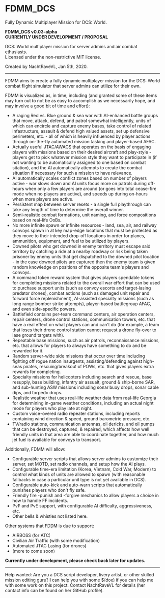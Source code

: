 # FDMM_DCS
Fully Dynamic Multiplayer Mission for DCS: World.

**FDMM_DCS v0.03-alpha**  
**CURRENTLY UNDER DEVELOPMENT / PROPOSAL**

DCS: World multiplayer mission for server admins and air combat ethusiasts.  
Licensed under the non-restrictive MIT license.

Created by NachtRaveVL, Jan 5th, 2020.

------

FDMM aims to create a fully dynamic multiplayer mission for the DCS: World combat flight simulator that server admins can utilize for their own.

FDMM is visualized as, in time, including (and granted some of these items may turn out to not be as easy to accomplish as we necessarily hope, and may involve a good bit of time and effort):
- A raging Red vs. Blue ground & sea war with AI-enhanced battle groups that move, attack, defend, and patrol somewhat intelligently, units of which can encircle and capture enemy bases, take control of related infastructure, assault & defend high valued assets, set up defensive perimeters, etc. - all of which is heavily influenced by player actions through on-the-fly automated mission tasking and player-based AFAC.
- Actually useful JTAC/AWACS that operates on the basis of engaging players with missions based on their desired aircraft and play-style - players get to pick whatever mission style they want to participate in (if not wanting to be automatically assigned to one based on combat sitation), and the AI automatically attempts to create the combat situation if necessary for such a mission to have relevance.
- AI automatically scales conflict zones based on number of players active - war slows down and AI units focus more on patrols during off-hours when only a few players are around (or goes into total cease-fire mode when no players are active), and speeds up during on-hours when more players are active.
- Persistent map between server resets - a single full playthrough can take any length of time to determine the overall winner.
- Semi-realistic combat formations, unit naming, and force compositions based on real-life OoBs.
- No more infinite spawn or infinite resources - land, sea, air, and railway convoys spawn in at key map-edge locations that must be protected as they move to their intended drop-off locations in order for planes, ammunition, equipment, and fuel to be utilized by players.
- Downed pilots who get downed in enemy territory must escape said territory by catching a ride at a nearby roadway or risk being taken prisoner by enemy units that get dispatched to the downed pilot location - in the case downed pilots are captured then the enemy team is given random knowledge on positions of the opposite team's players and convoys.
- A command token reward system that gives players spendable tokens for completing missions related to the overall war effort that can be used to purchase support units (such as convoy escorts and target-lasing predator drones), combat actions (such as damaged unit repair and forward force replenishment), AI-assisted specialty missions (such as long range bomber strike attempts), player-based battlegroup AFAC, and even side-specific powers.
- Battlefield contains per-team command centers, air operation centers, repair centers, drone control stations, communication towers, etc. that have a real effect on what players can and can't do (for example, a team that loses their drone control station cannot request a drone fly-over to lase ground targets with).
- Repeatable base missions, such as air patrols, reconnaissance missions, etc. that allows for players to always have something to do and be rewarded for it.
- Random server-wide side missions that occur over time including fighting off rogue nation insurgents, assisting/defending against high-seas pirates, rescuing/breakout of POWs, etc. that gives players extra rewards for completing.
- Specialty missions for helicopters including search and rescue, base resupply, base building, infantry air assualt, ground & ship-borne SAR, and sub-hunting ASW missions including sonar buoy drops, sonar cable dips, and torpedo drops.
- Realistic weather that uses real-life weather data from real-life Georgia for determining in-game weather conditions, including an actual night mode for players who play late at night.
- Custom voice-overed radio repeater stations, including reports containing wind direction & speed, ground barometric pressure, etc.
- TV/radio stations, communication antennas, oil dericks, and oil pumps that can be destroyed, captured, & repaired, which affects how well friendly units in that area are able to coordinate together, and how much jet fuel is available for convoys to transport.

Additionally, FDMM will allow:
- Configurable server scripts that allows server admins to customize their server, set MOTD, set radio channels, and setup how the AI plays.
- Configurable time-era limitation (Korea, Vietnam, Cold War, Modern) to control what kinds of units are allowed to spawn (with reasonable fallbacks in case a particular unit type is not yet available in DCS).
- Configurable auto-kick and auto-warn scripts that automatically punishes players who don't fly safe.
- Friendly fire -punish and -forgive mechanics to allow players a choice in how to handle FF incidents.
- PvP and PvE support, with configurable AI difficulty, aggressiveness, etc.
- Other bells & whistles not listed here.

Other systems that FDDM is due to support:
- AIRBOSS (for ATC)
- Civilian Air Traffic (with some modification)
- Automated JTAC Lasing (for drones)
- (more to come soon)

**Currently under development, please check back later for updates.**

------

Help wanted: Are you a DCS script developer, livery artist, or other skilled mission editing guru? I can help you with some $(doe) if you can help me with some work on this project. Contact NachtRaveVL for details (her contact info can be found on her GitHub profile).
